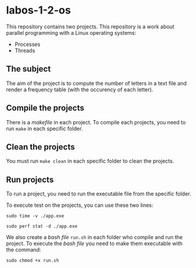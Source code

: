 # labos-1-2-os
This repository contains two projects.
This repository is a work about parallel programming with a Linux operating systems:
- Processes
- Threads

## The subject
The aim of the project is to compute the number of letters in a text file and render a frequency table (with the occurency of each letter).

## Compile the projects
There is a *makefile* in each project.
To compile each projects, you need to run `make` in each specific folder.

## Clean the projects
You must run `make clean` in each specific folder to clean the projects.

## Run projects
To run a project, you need to run the executable file from the specific folder.

To execute test on the projects, you can use these two lines:
```
sudo time -v ./app.exe
```
```
sudo perf stat -d ./app.exe
```

We also create a *bash file* `run.sh` in each folder who compile and run the project.
To execute the *bash file* you need to make them executable with the command:
```
sudo chmod +x run.sh
```
